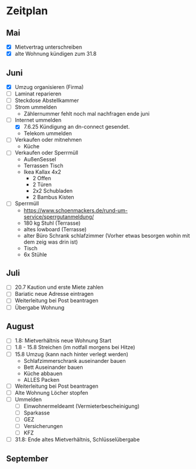# Zeitplan

## Mai

- [x] Mietvertrag unterschreiben
- [x] alte Wohnung kündigen zum 31.8

## Juni

- [x] Umzug organisieren (Firma)
- [ ] Laminat reparieren
- [ ] Steckdose Abstellkammer
- [ ] Strom ummelden
  - Zählernummer fehlt noch mal nachfragen ende juni
- [ ] Internet ummelden
  - [x] 7.6.25 Kündigung an dn-connect gesendet.
  - Telekom ummelden
- [ ] Verkaufen oder mitnehmen
  - Küche
- [ ] Verkaufen oder Sperrmüll
  - AußenSessel
  - Terrassen Tisch
  - Ikea Kallax 4x2
    - 2 Offen
    - 2 Türen
    - 2x2 Schubladen
    - 2 Bambus Kisten
- [ ] Sperrmüll
  - https://www.schoenmackers.de/rund-um-service/sperrgutanmeldung/
  - 180 kg Stuhl (Terrasse)
  - altes lowboard (Terrasse)
  - alter Büro Schrank schlafzimmer (Vorher etwas besorgen wohin mit dem zeig was drin ist)
  - Tisch
  - 6x Stühle


## Juli

- [ ] 20.7 Kaution und erste Miete zahlen
- [ ] Bariatic neue Adresse eintragen
- [ ] Weiterleitung bei Post beantragen
- [ ] Übergabe Wohnung

## August

- [ ] 1.8: Mietverhältnis neue Wohnung Start
- [ ] 1.8 - 15.8 Streichen (im notfall morgens bei Hitze)
- [ ] 15.8 Umzug (kann nach hinter verlegt werden)
  - Schlafzimmerschrank auseinander bauen
  - Bett Auseinander bauen
  - Küche abbauen
  - ALLES Packen
- [ ] Weiterleitung bei Post beantragen
- [ ] Alte Wohnung Löcher stopfen
- [ ] Ummelden
  - [ ] Einwohnermeldeamt (Vermieterbescheinigung)
  - [ ] Sparkasse
  - [ ] GEZ
  - [ ] Versicherungen
  - [ ] KFZ
- [ ] 31.8: Ende altes Mietverhältnis, Schlüsselübergabe

## September
